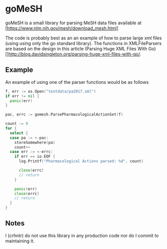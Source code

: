 # goMeSH

goMeSH is a small library for parsing MeSH data files available at [https://www.nlm.nih.gov/mesh/download_mesh.html]

The code is probably best as an an example of how to parse large xml files (using
using only the go standard library). The functions in XMLFileParsers are based on
the design in this article (Parsing Huge XML Files With Go)[]http://blog.davidsingleton.org/parsing-huge-xml-files-with-go/.

## Example
An example of using one of the parser functions would be as follows
```go
f, err := os.Open("testdata/pa2017.xml")
if err != nil {
  panic(err)
}

pac, errc := gomesh.ParsePharmacologicalActionSet(f)

count := 0
for {
  select {
  case pa := <-pac:
    storeSomewhere(pa)
    count++
  case err := <-errc:
    if err == io.EOF {
      log.Printf("Pharmacological Actions parsed: %d", count)

      close(errc)
      // return
    }

    panic(err)
    close(errc)
    // return
  }
}
```

## Notes
I (crhntr) do not use this library in any production code nor do I commit to maintaining it.
